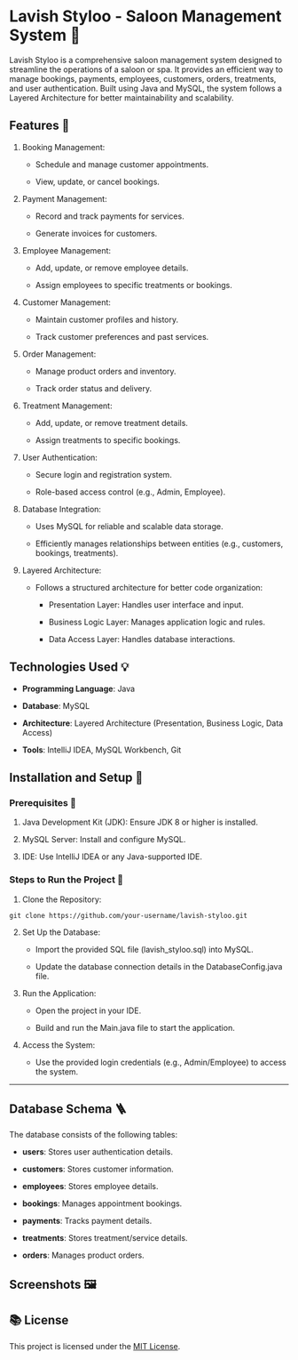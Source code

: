 # Lavish Styloo - Saloon Management System 🚀

Lavish Styloo is a comprehensive saloon management system designed to streamline the operations of a saloon or spa. It provides an efficient way to manage bookings, payments, employees, customers, orders, treatments, and user authentication. Built using Java and MySQL, the system follows a Layered Architecture for better maintainability and scalability.


## Features 🌟

1. Booking Management:

    - Schedule and manage customer appointments.

    - View, update, or cancel bookings.

2. Payment Management:

    - Record and track payments for services.

    - Generate invoices for customers.

3. Employee Management:

    - Add, update, or remove employee details.

    - Assign employees to specific treatments or bookings.

4. Customer Management:

    - Maintain customer profiles and history.

    - Track customer preferences and past services.

5. Order Management:

    - Manage product orders and inventory.

    - Track order status and delivery.

7. Treatment Management:

    - Add, update, or remove treatment details.

    - Assign treatments to specific bookings.

8. User Authentication:

    - Secure login and registration system.

    - Role-based access control (e.g., Admin, Employee).

9. Database Integration:

    - Uses MySQL for reliable and scalable data storage.

    - Efficiently manages relationships between entities (e.g., customers, bookings, treatments).

10. Layered Architecture:

    - Follows a structured architecture for better code organization:

        - Presentation Layer: Handles user interface and input.

        - Business Logic Layer: Manages application logic and rules.

        - Data Access Layer: Handles database interactions.


## Technologies Used 💡

   - **Programming Language**: Java

   - **Database**: MySQL

   - **Architecture**: Layered Architecture (Presentation, Business Logic, Data Access)

   - **Tools**: IntelliJ IDEA, MySQL Workbench, Git


## Installation and Setup 📍

### Prerequisites 🔗

   1. Java Development Kit (JDK): Ensure JDK 8 or higher is installed.

   2. MySQL Server: Install and configure MySQL.

   3. IDE: Use IntelliJ IDEA or any Java-supported IDE.


### Steps to Run the Project 🔗

1. Clone the Repository:

  ```
  git clone https://github.com/your-username/lavish-styloo.git
  ```

2. Set Up the Database:

   - Import the provided SQL file (lavish_styloo.sql) into MySQL.

   - Update the database connection details in the DatabaseConfig.java file.

3. Run the Application:

   - Open the project in your IDE.

   - Build and run the Main.java file to start the application.

4. Access the System:

   - Use the provided login credentials (e.g., Admin/Employee) to access the system.



---

## Database Schema 🪜

The database consists of the following tables:

  - **users**: Stores user authentication details.

  - **customers**: Stores customer information.

  - **employees**: Stores employee details.

  - **bookings**: Manages appointment bookings.

  - **payments**: Tracks payment details.

  - **treatments**: Stores treatment/service details.

  - **orders**: Manages product orders.



## Screenshots 🖼️



## 📚 License

This project is licensed under the [MIT License](LICENSE).
